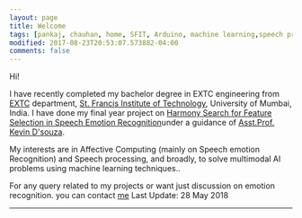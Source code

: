 ```yaml
---
layout: page
title: Welcome
tags: [pankaj, chauhan, home, SFIT, Arduino, machine learning,speech processing,speech emotion processing, under graduate]
modified: 2017-08-23T20:53:07.573882-04:00
comments: false
---
```


Hi!

I have recently completed my bachelor degree in EXTC engineering from [EXTC](https://www.sfitengg.org/EXTC.php) department, [St. Francis Institute of Technology](https://www.sfitengg.org), University of Mumbai, India. I have done my final year project on [Harmony Search for Feature Selection in Speech Emotion Recognition](https://cpankajr.github.io/projects/)under a guidance of [Asst.Prof. Kevin D'souza](https://www.sfitengg.org/staff/FP_KevinD_EXTC_2016.pdf). 

My interests are in Affective Computing (mainly on Speech emotion Recognition) and Speech processing, and broadly, to solve multimodal AI problems using machine learning techniques.. 

For any query related to my projects or want just discussion on emotion recognition. you can contact [me](https://cpankajr.github.io/contact/)
Last Update: 28 May 2018

-----


